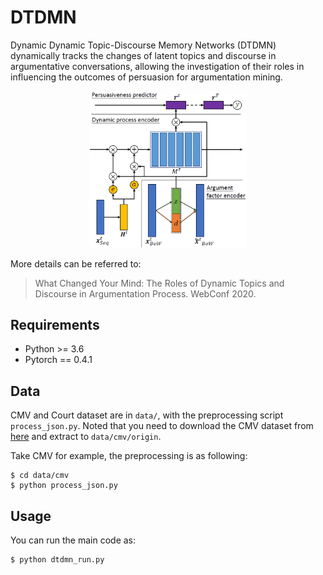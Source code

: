 # DTDMN
Dynamic Dynamic Topic-Discourse Memory Networks (DTDMN) dynamically
tracks the changes of latent topics and discourse in argumentative
conversations, allowing the investigation of their roles
in influencing the outcomes of persuasion for argumentation mining. 

<p align="center"><img width="50%" src="model.png" /></p>

More details can be referred to:
> What Changed Your Mind: The Roles of Dynamic Topics and
Discourse in Argumentation Process. WebConf 2020.

## Requirements
* Python >= 3.6
* Pytorch == 0.4.1


## Data
CMV and Court dataset are in `data/`, with the preprocessing script `process_json.py`. 
Noted that you need to download the CMV dataset from [here](https://chenhaot.com/data/cmv/cmv.tar.bz2) and extract to `data/cmv/origin`.

Take CMV for example, the preprocessing is as following:
```angular2html
$ cd data/cmv
$ python process_json.py
```

## Usage
You can run the main code as:
```angular2html
$ python dtdmn_run.py
```